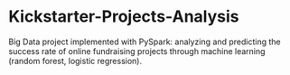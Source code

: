# Kickstarter-Projects-Analysis
Big Data project implemented with PySpark: analyzing and predicting the success rate of online fundraising projects through machine learning (random forest, logistic regression).
